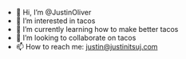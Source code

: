 - 👋 Hi, I’m @JustinOliver
- 👀 I’m interested in tacos
- 🌱 I’m currently learning how to make better tacos
- 💞️ I’m looking to collaborate on tacos
- 📫 How to reach me: justin@justinitsuj.com


